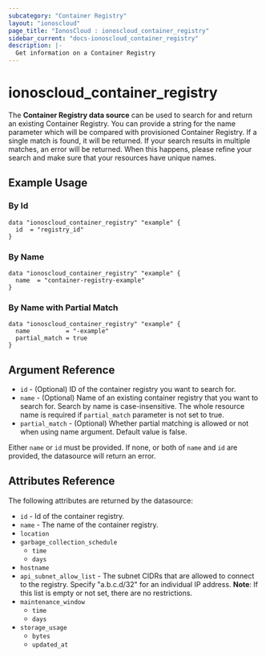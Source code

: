 ```yaml
---
subcategory: "Container Registry"
layout: "ionoscloud"
page_title: "IonosCloud : ionoscloud_container_registry"
sidebar_current: "docs-ionoscloud_container_registry"
description: |-
  Get information on a Container Registry
---
```


# ionoscloud_container_registry

The **Container Registry data source** can be used to search for and return an existing Container Registry.
You can provide a string for the name parameter which will be compared with provisioned Container Registry.
If a single match is found, it will be returned. If your search results in multiple matches, an error will be returned.
When this happens, please refine your search and make sure that your resources have unique names.

## Example Usage

### By Id
```hcl
data "ionoscloud_container_registry" "example" {
  id  = "registry_id"
}
```

### By Name
```hcl
data "ionoscloud_container_registry" "example" {
  name  = "container-registry-example"
}
```

### By Name with Partial Match
```hcl
data "ionoscloud_container_registry" "example" {
  name          = "-example"
  partial_match = true
}
```

## Argument Reference

* `id` - (Optional) ID of the container registry you want to search for.
* `name` - (Optional) Name of an existing container registry that you want to search for. Search by name is case-insensitive. The whole resource name is required if `partial_match` parameter is not set to true.
* `partial_match` - (Optional) Whether partial matching is allowed or not when using name argument. Default value is false.

Either `name` or `id` must be provided. If none, or both of `name` and `id` are provided, the datasource will return an error.

## Attributes Reference

The following attributes are returned by the datasource:

* `id` - Id of the container registry.
* `name` - The name of the container registry.
* `location` 
* `garbage_collection_schedule`
    * `time`
    * `days`
* `hostname`
* `api_subnet_allow_list` - The subnet CIDRs that are allowed to connect to the registry.  Specify "a.b.c.d/32" for an individual IP address. __Note__: If this list is empty or not set, there are no restrictions.
* `maintenance_window`
  * `time`
  * `days`
* `storage_usage`
  * `bytes`
  * `updated_at`
